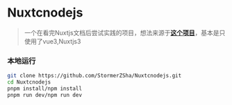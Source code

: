 # Nuxtcnodejs
> 一个在看完Nuxtjs文档后尝试实践的项目，想法来源于[**这个项目**](https://github.com/shuiRong/VueCnodeJS)，基本是只使用了vue3,Nuxtjs3

### 本地运行

```bash
git clone https://github.com/StormerZSha/Nuxtcnodejs.git
cd Nuxtcnodejs
pnpm install/npm install
pnpm run dev/npm run dev 
```
